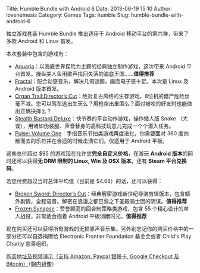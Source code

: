 Title: Humble Bundle with Android 6
Date: 2013-06-19 15:10
Author: lovenemesis
Category: Games
Tags: humble
Slug: humble-bundle-with-android-6

独立游戏套装 Humble Bundle 推出适用于 Android
移动平台的第六弹，带来了多款 Android 和 Linux 首发。

本次套装中包含的游戏有：

-   [Aquaria](http://www.bit-blot.com/aquaria/)：以海底世界探险为主题的经典独立制作游戏，这次带来
    Android 平台首发。操纵美人鱼用歌声找回失落的海底王国……**值得推荐**
-   [Fractal](http://www.cipherprime.com/games/fractal/)：配合动感音乐，解决几何谜题，画面电子感十足。本次是
    Linux 及 Android 版本首发。
-   [Organ Trail:Director’s
    Cut](http://www.hatsproductions.com/organtraildc/)：绝对复古风格的生存游戏，8位机的僵尸危险丝毫不减。您可以驾车逃出生天么？用枪突出重围么？面对被咬的好友时也能做出正确抉择么？
-   [Stealth Bastard
    Deluxe](http://www.stealthbastard.com/)：快节奏的平台动作游戏，操作矮人版
    Snake
    （大误），用诸如伪装服、声音替身的高科技玩意儿完成一个个潜入任务。
-   [Pulse: Volume
    One](http://www.cipherprime.com/)：手指音乐节拍类游戏再度进化，你需要面对
    360 度四散而去的乐符并在合适的时候击溃它们。仅适用于 Android 平板。

这些总价超过 $95 的游戏现在允许您**完全自定义价格**，在游玩 **Android
版本**的同时还可以获得**无 DRM 限制的 Linux, Win 及 OSX 版本**，还有
**Steam 平台兑换码**。

若您付费超过当时总体平均值（目前是 $4.68）的话，还可以获得：

-   [Broken Sword: Director’s
    Cut](http://www.revolution.co.uk/)：经典解密游戏新世纪导演剪辑版本，包含额外剧情，全程语音。解密在浪漫之都巴黎之下圣殿骑士团的阴谋。**值得推荐**
-   [Frozen
    Synapse](http://www.frozensynapse.com/)：赞誉颇高的回合制策略类游戏，包含
    55 个精心设计的单人战役，非常适合抱着 Android
    平板消磨时光。**值得推荐**

现在购买还可以获得所有游戏的无损原声音乐集。另外别忘记你的购买价格中的一部分还可以自选捐赠给
Electronic Frontier Foundation 基金会或者 Child's Play Charity
慈善组织。

[购买地址及视频演示（支持 Amazon, Paypal 银联卡, Google Checkout 及
Bitcoin）](https://www.humblebundle.com/)（[朝内镜像](http://v.youku.com/v_show/id_XNTc1MDkzMDQw.html)）
